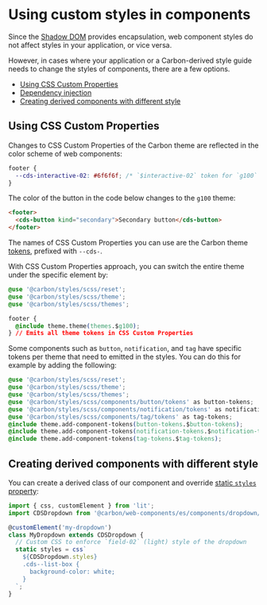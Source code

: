 # Using custom styles in components

Since the
[Shadow DOM](https://developer.mozilla.org/en-US/docs/Web/API/Web_components/Using_shadow_DOM)
provides encapsulation, web component styles do not affect styles in your
application, or vice versa.

However, in cases where your application or a Carbon-derived style guide needs
to change the styles of components, there are a few options.

<!-- START doctoc generated TOC please keep comment here to allow auto update -->
<!-- DON'T EDIT THIS SECTION, INSTEAD RE-RUN doctoc TO UPDATE -->

- [Using CSS Custom Properties](#using-css-custom-properties)
- [Dependency injection](#dependency-injection)
- [Creating derived components with different style](#creating-derived-components-with-different-style)

<!-- END doctoc generated TOC please keep comment here to allow auto update -->

## Using CSS Custom Properties

Changes to CSS Custom Properties of the Carbon theme are reflected in the color
scheme of web components:

```css
footer {
  --cds-interactive-02: #6f6f6f; /* `$interactive-02` token for `g100` theme */
}
```

The color of the button in the code below changes to the `g100` theme:

```html
<footer>
  <cds-button kind="secondary">Secondary button</cds-button>
</footer>
```

The names of CSS Custom Properties you can use are the Carbon theme
[tokens](https://carbondesignsystem.com/elements/themes/overview/#default-theme),
prefixed with `--cds-`.

With CSS Custom Properties approach, you can switch the entire theme under the
specific element by:

```css
@use '@carbon/styles/scss/reset';
@use '@carbon/styles/scss/theme';
@use '@carbon/styles/scss/themes';

footer {
  @include theme.theme(themes.$g100);
} // Emits all theme tokens in CSS Custom Properties
```

Some components such as `button`, `notification`, and `tag` have specific tokens
per theme that need to emitted in the styles. You can do this for example by
adding the following:

```css
@use '@carbon/styles/scss/reset';
@use '@carbon/styles/scss/theme';
@use '@carbon/styles/scss/themes';
@use '@carbon/styles/scss/components/button/tokens' as button-tokens;
@use '@carbon/styles/scss/components/notification/tokens' as notification-tokens;
@use '@carbon/styles/scss/components/tag/tokens' as tag-tokens;
@include theme.add-component-tokens(button-tokens.$button-tokens);
@include theme.add-component-tokens(notification-tokens.$notification-tokens);
@include theme.add-component-tokens(tag-tokens.$tag-tokens);
```

## Creating derived components with different style

You can create a derived class of our component and override
[static `styles` property](https://lit.dev/docs/components/styles/):

```javascript
import { css, customElement } from 'lit';
import CDSDropdown from '@carbon/web-components/es/components/dropdown/dropdown';

@customElement('my-dropdown')
class MyDropdown extends CDSDropdown {
  // Custom CSS to enforce `field-02` (light) style of the dropdown
  static styles = css`
    ${CDSDropdown.styles}
    .cds--list-box {
      background-color: white;
    }
  `;
}
```
